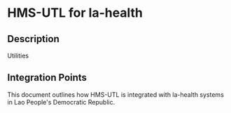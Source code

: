 # HMS-UTL for la-health

## Description

Utilities

## Integration Points

This document outlines how HMS-UTL is integrated with la-health systems in Lao People's Democratic Republic.
